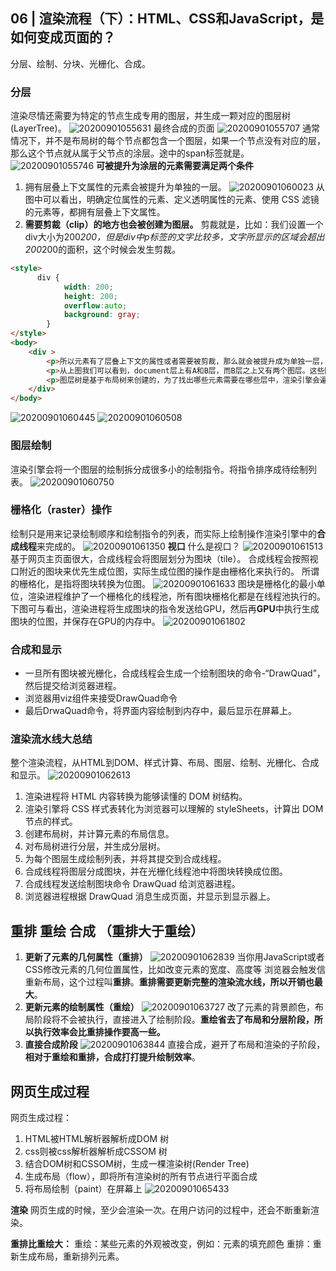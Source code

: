 ## 06 | 渲染流程（下）：HTML、CSS和JavaScript，是如何变成页面的？
分层、绘制、分块、光栅化、合成。
### 分层
渲染尽情还需要为特定的节点生成专用的图层，并生成一颗对应的图层树(LayerTree)。
![20200901055631](https://hzy-1301560453.cos.ap-shanghai.myqcloud.com/2020/pictures/20200901055631.png)
最终合成的页面
![20200901055707](https://hzy-1301560453.cos.ap-shanghai.myqcloud.com/2020/pictures/20200901055707.png)
通常情况下，并不是布局树的每个节点都包含一个图层，如果一个节点没有对应的层，那么这个节点就从属于父节点的涂层。途中的span标签就是。
![20200901055746](https://hzy-1301560453.cos.ap-shanghai.myqcloud.com/2020/pictures/20200901055746.png)
**可被提升为涂层的元素需要满足两个条件**
1. 拥有层叠上下文属性的元素会被提升为单独的一层。
![20200901060023](https://hzy-1301560453.cos.ap-shanghai.myqcloud.com/2020/pictures/20200901060023.png)
从图中可以看出，明确定位属性的元素、定义透明属性的元素、使用 CSS 滤镜的元素等，都拥有层叠上下文属性。
2. **需要剪裁（clip）的地方也会被创建为图层。**
剪裁就是，比如：我们设置一个div大小为200*200，但是div中p标签的文字比较多，文字所显示的区域会超出200*200的面积，这个时候会发生剪裁。
``` HTML
<style>
      div {
            width: 200;
            height: 200;
            overflow:auto;
            background: gray;
        } 
</style>
<body>
    <div >
        <p>所以元素有了层叠上下文的属性或者需要被剪裁，那么就会被提升成为单独一层，你可以参看下图：</p>
        <p>从上图我们可以看到，document层上有A和B层，而B层之上又有两个图层。这些图层组织在一起也是一颗树状结构。</p>
        <p>图层树是基于布局树来创建的，为了找出哪些元素需要在哪些层中，渲染引擎会遍历布局树来创建层树（Update LayerTree）。</p> 
    </div>
</body>
```
![20200901060445](https://hzy-1301560453.cos.ap-shanghai.myqcloud.com/2020/pictures/20200901060445.png)
![20200901060508](https://hzy-1301560453.cos.ap-shanghai.myqcloud.com/2020/pictures/20200901060508.png)

### 图层绘制
渲染引擎会将一个图层的绘制拆分成很多小的绘制指令。将指令排序成待绘制列表。
![20200901060750](https://hzy-1301560453.cos.ap-shanghai.myqcloud.com/2020/pictures/20200901060750.png)

### 栅格化（raster）操作
绘制只是用来记录绘制顺序和绘制指令的列表，而实际上绘制操作渲染引擎中的**合成线程**来完成的。
![20200901061350](https://hzy-1301560453.cos.ap-shanghai.myqcloud.com/2020/pictures/20200901061350.png)
**视口**
什么是视口？
![20200901061513](https://hzy-1301560453.cos.ap-shanghai.myqcloud.com/2020/pictures/20200901061513.png)
基于网页主页面很大，合成线程会将图层划分为图块（tile）。
合成线程会按照视口附近的图块来优先生成位图，实际生成位图的操作是由栅格化来执行的。
所谓的栅格化，是指将图块转换为位图。
![20200901061633](https://hzy-1301560453.cos.ap-shanghai.myqcloud.com/2020/pictures/20200901061633.png)
图块是栅格化的最小单位，渲染进程维护了一个栅格化的线程池，所有图块栅格化都是在线程池执行的。
下图可与看出，渲染进程将生成图块的指令发送给GPU，然后再**GPU**中执行生成图块的位图，并保存在GPU的内存中。
![20200901061802](https://hzy-1301560453.cos.ap-shanghai.myqcloud.com/2020/pictures/20200901061802.png)

### 合成和显示
- 一旦所有图块被光栅化，合成线程会生成一个绘制图块的命令-“DrawQuad”，然后提交给浏览器进程。
- 浏览器用viz组件来接受DrawQuad命令
- 最后DrwaQuad命令，将界面内容绘制到内存中，最后显示在屏幕上。

### 渲染流水线大总结
整个渲染流程，从HTML到DOM、样式计算、布局、图层、绘制、光栅化、合成和显示。
![20200901062613](https://hzy-1301560453.cos.ap-shanghai.myqcloud.com/2020/pictures/20200901062613.png)
1. 渲染进程将 HTML 内容转换为能够读懂的 DOM 树结构。
2. 渲染引擎将 CSS 样式表转化为浏览器可以理解的 styleSheets，计算出 DOM 节点的样式。
3. 创建布局树，并计算元素的布局信息。
4. 对布局树进行分层，并生成分层树。
5. 为每个图层生成绘制列表，并将其提交到合成线程。
6. 合成线程将图层分成图块，并在光栅化线程池中将图块转换成位图。
7. 合成线程发送绘制图块命令 DrawQuad 给浏览器进程。
8. 浏览器进程根据 DrawQuad 消息生成页面，并显示到显示器上。


## 重排 重绘 合成 （重排大于重绘）
1. **更新了元素的几何属性（重排）**
![20200901062839](https://hzy-1301560453.cos.ap-shanghai.myqcloud.com/2020/pictures/20200901062839.png)
当你用JavaScript或者CSS修改元素的几何位置属性，比如改变元素的宽度、高度等
浏览器会触发信重新布局，这个过程叫**重排**。**重排需要更新完整的渲染流水线，所以开销也最大**。
2. **更新元素的绘制属性（重绘）**
![20200901063727](https://hzy-1301560453.cos.ap-shanghai.myqcloud.com/2020/pictures/20200901063727.png)
改了元素的背景颜色，布局阶段将不会被执行，直接进入了绘制阶段。**重绘省去了布局和分层阶段，所以执行效率会比重排操作要高一些。**
3. **直接合成阶段**
![20200901063844](https://hzy-1301560453.cos.ap-shanghai.myqcloud.com/2020/pictures/20200901063844.png)
直接合成，避开了布局和渲染的子阶段，**相对于重绘和重排，合成打打提升绘制效率**。


## 网页生成过程
网页生成过程：

1. HTML被HTML解析器解析成DOM 树
2. css则被css解析器解析成CSSOM 树
3. 结合DOM树和CSSOM树，生成一棵渲染树(Render Tree)
4. 生成布局（flow），即将所有渲染树的所有节点进行平面合成
5. 将布局绘制（paint）在屏幕上
![20200901065433](https://hzy-1301560453.cos.ap-shanghai.myqcloud.com/2020/pictures/20200901065433.png)

**渲染**
网页生成的时候，至少会渲染一次。在用户访问的过程中，还会不断重新渲染。

**重排比重绘大：**
重绘：某些元素的外观被改变，例如：元素的填充颜色
重排：重新生成布局，重新排列元素。